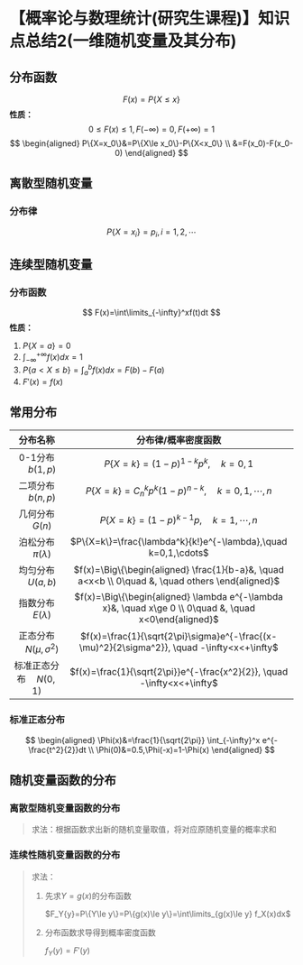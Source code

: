 # 【概率论与数理统计(研究生课程)】知识点总结2(一维随机变量及其分布)

## 分布函数
$$
F(x)=P\{X\le x\}
$$
**性质：**
$$
0\le F(x)\le 1,F(-\infty)=0,F(+\infty)=1
$$
$$
\begin{aligned}
P\{X=x_0\}&=P\{X\le x_0\}-P\{X<x_0\} \\
&=F(x_0)-F(x_0-0)
\end{aligned}
$$
## 离散型随机变量
### 分布律
$$
P\{X=x_i\}=p_i,i=1,2,\cdots
$$
## 连续型随机变量
### 分布函数
$$
F(x)=\int\limits_{-\infty}^xf(t)dt
$$
**性质：**
1. $P\{X=a\}=0$
2. $\int_{-\infty}^{+\infty}f(x)dx=1$
3. $P\{a<X\le b\}=\int_a^bf(x)dx=F(b)-F(a)$
4. $F'(x)=f(x)$
## 常用分布

|             分布名称             |                     分布律/概率密度函数                      |
| :------------------------------: | :----------------------------------------------------------: |
|      0-1分布 $\quad b(1,p)$      |            $P\{X=k\}=(1-p)^{1-k}p^k, \quad k=0,1$            |
|     二项分布 $\quad b(n,p)$      |     $P\{X=k\}=C_n^kp^k(1-p)^{n-k},\quad k=0,1,\cdots ,n$     |
|      几何分布 $\quad G(n)$       |         $P\{X=k\}=(1-p)^{k-1}p, \quad k=1,\cdots ,n$         |
|  泊松分布 $\quad \pi(\lambda)$   | $P\{X=k\}=\frac{\lambda^k}{k!}e^{-\lambda},\quad k=0,1,\cdots$ |
|     均匀分布 $\quad U(a,b)$      | $f(x)=\Big\{\begin{aligned} \frac{1}{b-a}&, \quad a<x<b \\  0\quad &, \quad others \end{aligned}$ |
|   指数分布 $\quad E(\lambda)$    | $f(x)=\Big\{\begin{aligned} \lambda e^{-\lambda x}&, \quad x\ge 0 \\  0\quad &, \quad x<0\end{aligned}$ |
| 正态分布 $\quad N(\mu,\sigma^2)$ | $f(x)=\frac{1}{\sqrt{2\pi}\sigma}e^{-\frac{(x-\mu)^2}{2\sigma^2}}, \quad -\infty<x<+\infty$ |
|   标准正态分布$\quad N(0, 1)$    | $f(x)=\frac{1}{\sqrt{2\pi}}e^{-\frac{x^2}{2}}, \quad -\infty<x<+\infty$ |
### 标准正态分布
$$
\begin{aligned}
\Phi(x)&=\frac{1}{\sqrt{2\pi}} \int_{-\infty}^x e^{-\frac{t^2}{2}}dt \\
\Phi(0)&=0.5,\Phi(-x)=1-\Phi(x)
\end{aligned}
$$
## 随机变量函数的分布
### 离散型随机变量函数的分布
> 求法：根据函数求出新的随机变量取值，将对应原随机变量的概率求和
### 连续性随机变量函数的分布
> 求法：
> 1. 先求$Y=g(x)$的分布函数
>
>     $F_Y{y}=P\{Y\le y\}=P\{g(x)\le y\}=\int\limits_{g(x)\le y} f_X(x)dx$
> 2. 分布函数求导得到概率密度函数
>
>     $f_Y(y)=F'(y)$
